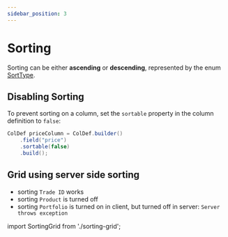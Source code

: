```yaml
---
sidebar_position: 3
---
```


# Sorting

Sorting can be either **ascending** or **descending**, represented by the enum [SortType](https://github.com/smolcan/ag-grid-jpa-adapter/blob/main/src/main/java/io/github/smolcan/aggrid/jpa/adapter/request/SortType.java).

## Disabling Sorting

To prevent sorting on a column, set the `sortable` property in the column definition to `false`:

```java
ColDef priceColumn = ColDef.builder()
    .field("price")
    .sortable(false)
    .build();
```

## Grid using server side sorting

- sorting `Trade ID` works
- sorting `Product` is turned off
- sorting `Portfolio` is turned on in client, but turned off in server: `Server throws exception`

import SortingGrid from './sorting-grid';

<SortingGrid></SortingGrid>
